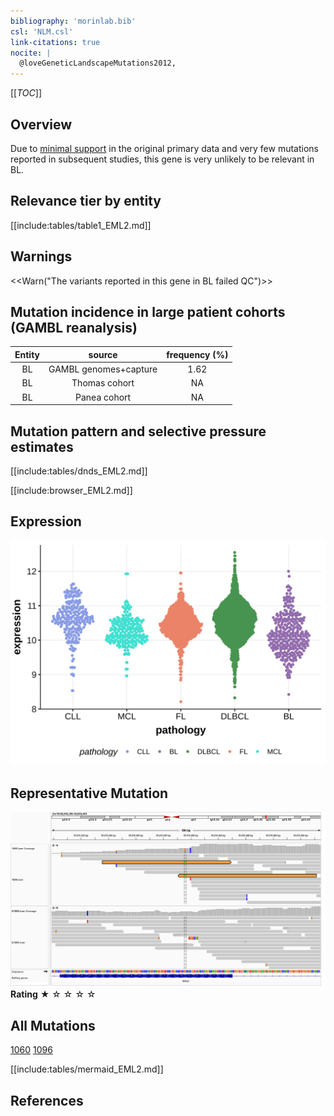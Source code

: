 ```yaml
---
bibliography: 'morinlab.bib'
csl: 'NLM.csl'
link-citations: true
nocite: |
  @loveGeneticLandscapeMutations2012, 
---
```

[[_TOC_]]

## Overview

Due to [minimal support](EML2#representative-mutation) in the original primary data and very few mutations reported in subsequent studies, this gene is very unlikely to be relevant in BL. 





## Relevance tier by entity

[[include:tables/table1_EML2.md]]

## Warnings

<<Warn("The variants reported in this gene in BL failed QC")>>

## Mutation incidence in large patient cohorts (GAMBL reanalysis)

|Entity|source               |frequency (%)|
|:------:|:---------------------:|:-------------:|
|BL    |GAMBL genomes+capture|1.62         |
|BL    |Thomas cohort        |  NA         |
|BL    |Panea cohort         |  NA         |

## Mutation pattern and selective pressure estimates

[[include:tables/dnds_EML2.md]]


[[include:browser_EML2.md]]

## Expression
![](images/gene_expression/EML2_by_pathology.svg)
<!-- ORIGIN: loveGeneticLandscapeMutations2012 -->
<!-- BL: loveGeneticLandscapeMutations2012 -->

## Representative Mutation

![](primary/Love_EML2_50816396.png)
**Rating**
&starf; &star; &star; &star; &star;

## All Mutations

[1060](https://www.bcgsc.ca/downloads/morinlab/GAMBL/Love/1060_reports.html)
[1096](https://www.bcgsc.ca/downloads/morinlab/GAMBL/Love/1096_reports.html)

[[include:tables/mermaid_EML2.md]]

## References
